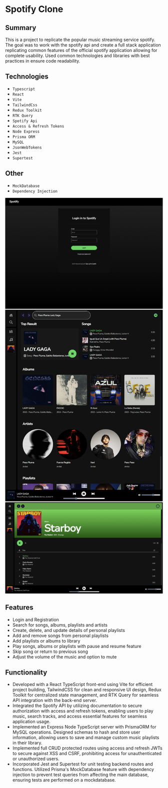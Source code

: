 # Spotify Clone

## Summary
This is a project to replicate the popular music streaming service spotify. The goal was to work with the spotify api and create a full stack application replicating common features of the official spotify application allowing for complete usability. Used common technologies and libraries with best practices in ensure code readability.

## Technologies
- `Typescript`
- `React`
- `Vite`
- `TailwindCss`
- `Redux Toolkit`
- `RTK Query`
- `Spotify Api`
- `Access & Refresh Tokens`
- `Node Express`
- `Prisma ORM`
- `MySQL`
- `JsonWebTokens`
- `Jest`
- `Supertest`

## Other 
- `MockDatabase`
- `Dependency Injection`

![Login Page](/imgs/login.png?raw=true "Login Page")
![Search Page](./imgs/search.png)
![Album Page](./imgs/album.png)

## Features
- Login and Registration
- Search for songs, albums, playlists and artists
- Create, delete, and update details of personal playlists
- Add and remove songs from personal playlists
- Add playlists or albums to library
- Play songs, albums or playlists with pause and resume feature
- Skip song or return to previous song
- Adjust the volume of the music and option to mute

## Functionality
- Developed with a React TypeScript front-end using Vite for efficient project building, TailwindCSS for clean and responsive UI design, Redux Toolkit for centralized state management, and RTK Query for seamless API integration with the back-end server.
- Integrated the Spotify API by utilizing documentation to secure authorization with access and refresh tokens, enabling users to play music, search tracks, and access essential features for seamless application usage.
- Implemented an Express Node TypeScript server with PrismaORM for MySQL operations. Designed schemas to hash and store user information, allowing users to save and manage custom music playlists in their library.
- Implemented full CRUD protected routes using access and refresh JWTs to secure against XSS and CSRF, prohibiting access for unauthenticated or unauthorized users.
- Incorporated Jest and Supertest for unit testing backend routes and functions. Utilized Prisma's MockDatabase feature with dependency injection to prevent test queries from affecting the main database, ensuring tests are performed on a mockdatabase.